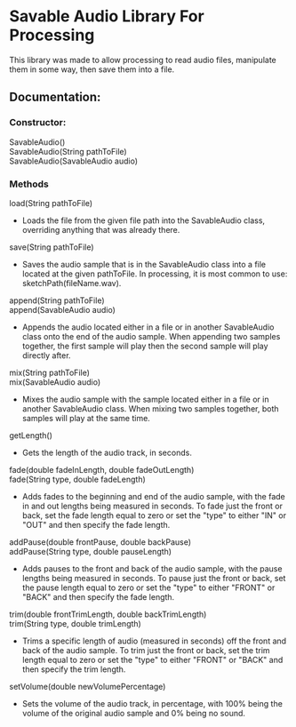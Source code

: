 # Savable Audio Library For Processing

This library was made to allow processing to read audio files, manipulate them in some way, then save them into a file.

## Documentation:
### Constructor:
SavableAudio() <br>
SavableAudio(String pathToFile) <br>
SavableAudio(SavableAudio audio) <br>

### Methods
load(String pathToFile)
* Loads the file from the given file path into the SavableAudio class, overriding anything that was already there.

save(String pathToFile)
* Saves the audio sample that is in the SavableAudio class into a file located at the given pathToFile. In processing, it is most common to use: sketchPath(fileName.wav).

append(String pathToFile) <br>
append(SavableAudio audio)
* Appends the audio located either in a file or in another SavableAudio class onto the end of the audio sample. When appending two samples together, the first sample will play then the second sample will play directly after. 

mix(String pathToFile) <br>
mix(SavableAudio audio)
* Mixes the audio sample with the sample located either in a file or in another SavableAudio class. When mixing two samples together, both samples will play at the same time.

getLength()
* Gets the length of the audio track, in seconds.

fade(double fadeInLength, double fadeOutLength) <br>
fade(String type, double fadeLength)
* Adds fades to the beginning and end of the audio sample, with the fade in and out lengths being measured in seconds. To fade just the front or back, set the fade length equal to zero or set the "type" to either "IN" or "OUT" and then specify the fade length.

addPause(double frontPause, double backPause) <br>
addPause(String type, double pauseLength)
* Adds pauses to the front and back of the audio sample, with the pause lengths being measured in seconds. To pause just the front or back, set the pause length equal to zero or set the "type" to either "FRONT" or "BACK" and then specify the fade length.

trim(double frontTrimLength, double backTrimLength) <br>
trim(String type, double trimLength)
* Trims a specific length of audio (measured in seconds) off the front and back of the audio sample. To trim just the front or back, set the trim length equal to zero or set the "type" to either "FRONT" or "BACK" and then specify the trim length.

setVolume(double newVolumePercentage)
* Sets the volume of the audio track, in percentage, with 100% being the volume of the original audio sample and 0% being no sound.
